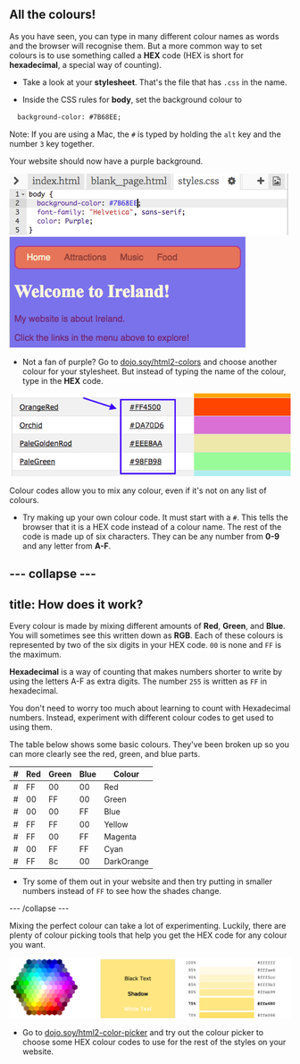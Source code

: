 ## All the colours!

As you have seen, you can type in many different colour names as words and the browser will recognise them. But a more common way to set colours is to use something called a **HEX** code (HEX is short for **hexadecimal**, a special way of counting).

+ Take a look at your **stylesheet**. That's the file that has `.css` in the name.

+ Inside the CSS rules for **body**, set the background colour to

```html
  background-color: #7B68EE;
```

Note: If you are using a Mac, the `#` is typed by holding the `alt` key and the number `3` key together.

Your website should now have a purple background. 

![](images/HexColourFirst.png) 
![](images/HexColourFirstResult.png)


+ Not a fan of purple? Go to [dojo.soy/html2-colors](http://dojo.soy/html2-colors) and choose another colour for your stylesheet. But instead of typing the name of the colour, type in the **HEX** code. 

![](images/ColorNamesHex.png)

Colour codes allow you to mix any colour, even if it's not on any list of colours. 

+ Try making up your own colour code. It must start with a `#`. This tells the browser that it is a HEX code instead of a colour name. The rest of the code is made up of six characters. They can be  any number from **0-9** and any letter from **A-F**.

--- collapse ---
---
title: How does it work? 
---

Every colour is made by mixing different amounts of **Red**, **Green**, and **Blue**. You will sometimes see this written down as **RGB**. Each of these colours is represented by two of the six digits in your HEX code. `00` is none and `FF` is the maximum.

**Hexadecimal** is a way of counting that makes numbers shorter to write by using the letters A-F as extra digits. The number `255` is written as `FF` in hexadecimal. 

You don't need to worry too much about learning to count with Hexadecimal numbers. Instead, experiment with different colour codes to get used to using them.

The table below shows some basic colours. They've been broken up so you can more clearly see the red, green, and blue parts.

| \# | Red | Green | Blue | Colour     |
|----|-----|-------|------|------------|
| \# | FF  |   00  |  00  | Red        |
| \# | 00  |   FF  |  00  | Green      |
| \# | 00  |   00  |  FF  | Blue       |
| \# | FF  |   FF  |  00  | Yellow     |
| \# | FF  |   00  |  FF  | Magenta    |
| \# | 00  |   FF  |  FF  | Cyan       |
| \# | FF  |   8c  |  00  | DarkOrange |

+ Try some of them out in your website and then try putting in smaller numbers instead of `FF` to see how the shades change.

--- /collapse ---

Mixing the perfect colour can take a lot of experimenting. Luckily, there are plenty of colour picking tools that help you get the HEX code for any colour you want. 

![](images/W3ColorPicker.png)

+ Go to [dojo.soy/html2-color-picker](http://dojo.soy/html2-color-picker) and try out the colour picker to choose some HEX colour codes to use for the rest of the styles on your website.



